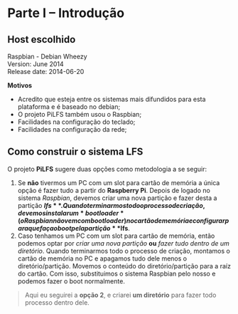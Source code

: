 # Parte I – Introdução

## Host escolhido

Raspbian - Debian Wheezy  
Version: June 2014  
Release date: 2014-06-20

__Motivos__  

* Acredito que esteja entre os sistemas mais difundidos para esta plataforma e é baseado no debian;
* O projeto PiLFS também usou o Raspbian;
* Facilidades na configuração do teclado;
* Facilidades na configuração da rede;

## Como construir o sistema LFS

O projeto **PiLFS** sugere duas opções como metodologia a se seguir:

1. Se **não** tivermos um PC com um slot para cartão de memória a única opção é fazer tudo a partir do **Raspberry Pi**. Depois de logado no sistema *Raspbian*, devemos criar uma nova partição e fazer desta a partição **$lfs**. Quando terminarmos todo o processo de criação, devemos instalar um *bootloader* (o Raspbian não vem com bootloader) no cartão de memória e configurar para que faça o boot pela partição **$lfs**.
2. Caso tenhamos um PC com um slot para cartão de memória, então podemos optar por *criar uma nova partição* **ou** *fazer tudo dentro de um diretório*. Quando terminarmos todo o processo de criação, montamos o cartão de memória no PC e apagamos tudo dele menos o diretório/partição. Movemos o conteúdo do diretório/partição para a raíz do cartão. Com isso, substituimos o sistema Raspbian pelo nosso e podemos fazer o boot normalmente.  

> Aqui eu seguirei a **opção 2**, e criarei **um diretório** para fazer todo processo dentro dele.


